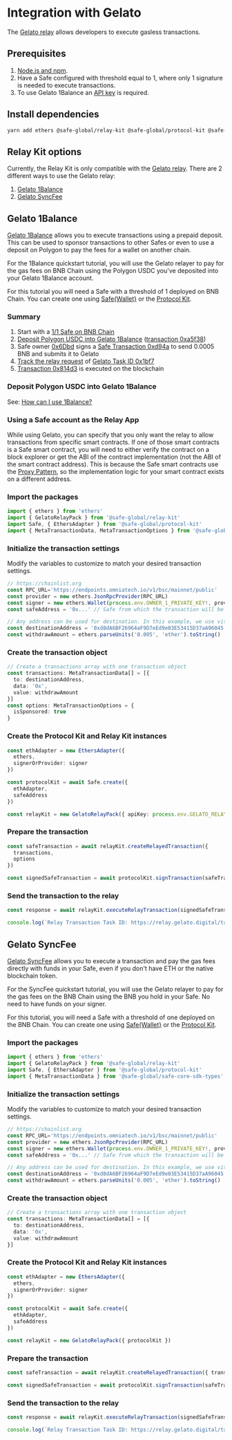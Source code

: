 # Integration with Gelato

The [Gelato relay](https://docs.gelato.network/developer-services/relay) allows developers to execute gasless transactions.

## Prerequisites

1. [Node.js and npm](https://docs.npmjs.com/downloading-and-installing-node-js-and-npm#using-a-node-version-manager-to-install-nodejs-and-npm).
2. Have a Safe configured with threshold equal to 1, where only 1 signature is needed to execute transactions.
3. To use Gelato 1Balance an [API key](https://docs.gelato.network/developer-services/relay/payment-and-fees/1balance) is required.

## Install dependencies

```bash
yarn add ethers @safe-global/relay-kit @safe-global/protocol-kit @safe-global/safe-core-sdk-types
```

## Relay Kit options

Currently, the Relay Kit is only compatible with the [Gelato relay](https://docs.gelato.network/developer-services/relay). There are 2 different ways to use the Gelato relay:
1. [Gelato 1Balance](https://docs.gelato.network/developer-services/relay/payment-and-fees/1balance)
2. [Gelato SyncFee](https://docs.gelato.network/developer-services/relay/quick-start/callwithsyncfee)

## Gelato 1Balance

[Gelato 1Balance](https://docs.gelato.network/developer-services/relay/payment-and-fees/1balance) allows you to execute transactions using a prepaid deposit. This can be used to sponsor transactions to other Safes or even to use a deposit on Polygon to pay the fees for a wallet on another chain.

For the 1Balance quickstart tutorial, you will use the Gelato relayer to pay for the gas fees on BNB Chain using the Polygon USDC you've deposited into your Gelato 1Balance account.

For this tutorial you will need a Safe with a threshold of 1 deployed on BNB Chain. You can create one using [Safe{Wallet}](https://app.safe.global/) or the [Protocol Kit](../protocol-kit/).

### Summary

1. Start with a [1/1 Safe on BNB Chain](https://app.safe.global/transactions/history?safe=bnb:0x6651FD6Abe0843f7B6CB9047b89655cc7Aa78221)
1. [Deposit Polygon USDC into Gelato 1Balance](https://docs.gelato.network/developer-services/relay/payment-and-fees/1balance#how-can-i-use-1balance) ([transaction 0xa5f38](https://polygonscan.com/tx/0xa5f388c2d6e0d1bb32e940fccddf8eab182ad191644936665a54bf4bb1bac555))
1. Safe owner [0x6Dbd](https://bscscan.com/address/0x6Dbd26Bca846BDa60A90890cfeF8fB47E7d0f22c) signs a [Safe Transaction 0xd94a](https://safe-transaction-bsc.safe.global/api/v1/multisig-transactions/0xd94abf947f2b14333edff2cbf96e9d26bee9d8357f06c0da7d0849eab97013d8/
) to send 0.0005 BNB and submits it to Gelato
1. [Track the relay request](https://docs.gelato.network/developer-services/relay/quick-start/tracking-your-relay-request) of [Gelato Task ID 0x1bf7](https://relay.gelato.digital/tasks/status/0x1bf7664a1e176472f604bb3840d3d2a5bf56f98b60307961c3f8cee099f1eeb8)
1. [Transaction 0x814d3](https://bscscan.com/tx/0x814d385c0ec036be65663b5fbfb0d8d4e0d35af395d4d96b13f2cafaf43138f9) is executed on the blockchain

### Deposit Polygon USDC into Gelato 1Balance

See: [How can I use 1Balance?](https://docs.gelato.network/developer-services/relay/payment-and-fees/1balance#how-can-i-use-1balance)

### Using a Safe account as the Relay App

While using Gelato, you can specify that you only want the relay to allow transactions from specific smart contracts. If one of those smart contracts is a Safe smart contract, you will need to either verify the contract on a block explorer or get the ABI of the contract implementation (not the ABI of the smart contract address). This is because the Safe smart contracts use the [Proxy Pattern](https://medium.com/coinmonks/proxy-pattern-and-upgradeable-smart-contracts-45d68d6f15da), so the implementation logic for your smart contract exists on a different address.

### Import the packages

```typescript
import { ethers } from 'ethers'
import { GelatoRelayPack } from '@safe-global/relay-kit'
import Safe, { EthersAdapter } from '@safe-global/protocol-kit'
import { MetaTransactionData, MetaTransactionOptions } from '@safe-global/safe-core-sdk-types'
```
### Initialize the transaction settings

Modify the variables to customize to match your desired transaction settings.

```typescript
// https://chainlist.org
const RPC_URL='https://endpoints.omniatech.io/v1/bsc/mainnet/public'
const provider = new ethers.JsonRpcProvider(RPC_URL)
const signer = new ethers.Wallet(process.env.OWNER_1_PRIVATE_KEY!, provider)
const safeAddress = '0x...' // Safe from which the transaction will be sent

// Any address can be used for destination. In this example, we use vitalik.eth
const destinationAddress = '0xd8dA6BF26964aF9D7eEd9e03E53415D37aA96045'
const withdrawAmount = ethers.parseUnits('0.005', 'ether').toString()
```

### Create the transaction object

```typescript
// Create a transactions array with one transaction object
const transactions: MetaTransactionData[] = [{
  to: destinationAddress,
  data: '0x',
  value: withdrawAmount
}]
const options: MetaTransactionOptions = {
  isSponsored: true
}
```

### Create the Protocol Kit and Relay Kit instances

```typescript
const ethAdapter = new EthersAdapter({
  ethers,
  signerOrProvider: signer
})

const protocolKit = await Safe.create({
  ethAdapter,
  safeAddress
})

const relayKit = new GelatoRelayPack({ apiKey: process.env.GELATO_RELAY_API_KEY!, protocolKit })
```

### Prepare the transaction

```typescript
const safeTransaction = await relayKit.createRelayedTransaction({
  transactions,
  options
})

const signedSafeTransaction = await protocolKit.signTransaction(safeTransaction)
```

### Send the transaction to the relay

```typescript
const response = await relayKit.executeRelayTransaction(signedSafeTransaction, options)

console.log(`Relay Transaction Task ID: https://relay.gelato.digital/tasks/status/${response.taskId}`)
```

## Gelato SyncFee

[Gelato SyncFee](https://docs.gelato.network/developer-services/relay/quick-start/callwithsyncfee) allows you to execute a transaction and pay the gas fees directly with funds in your Safe, even if you don't have ETH or the native blockchain token.

For the SyncFee quickstart tutorial, you will use the Gelato relayer to pay for the gas fees on the BNB Chain using the BNB you hold in your Safe. No need to have funds on your signer.

For this tutorial, you will need a Safe with a threshold of one deployed on the BNB Chain. You can create one using [Safe{Wallet}](https://app.safe.global/) or the [Protocol Kit](../protocol-kit/).

### Import the packages

```typescript
import { ethers } from 'ethers'
import { GelatoRelayPack } from '@safe-global/relay-kit'
import Safe, { EthersAdapter } from '@safe-global/protocol-kit'
import { MetaTransactionData } from '@safe-global/safe-core-sdk-types'
```

### Initialize the transaction settings

Modify the variables to customize to match your desired transaction settings.

```typescript
// https://chainlist.org
const RPC_URL='https://endpoints.omniatech.io/v1/bsc/mainnet/public'
const provider = new ethers.JsonRpcProvider(RPC_URL)
const signer = new ethers.Wallet(process.env.OWNER_1_PRIVATE_KEY!, provider)
const safeAddress = '0x...' // Safe from which the transaction will be sent

// Any address can be used for destination. In this example, we use vitalik.eth
const destinationAddress = '0xd8dA6BF26964aF9D7eEd9e03E53415D37aA96045'
const withdrawAmount = ethers.parseUnits('0.005', 'ether').toString()
```

### Create the transaction object

```typescript
// Create a transactions array with one transaction object
const transactions: MetaTransactionData[] = [{
  to: destinationAddress,
  data: '0x',
  value: withdrawAmount
}]
```

### Create the Protocol Kit and Relay Kit instances

```typescript
const ethAdapter = new EthersAdapter({
  ethers,
  signerOrProvider: signer
})

const protocolKit = await Safe.create({
  ethAdapter,
  safeAddress
})

const relayKit = new GelatoRelayPack({ protocolKit })
```

### Prepare the transaction

```typescript
const safeTransaction = await relayKit.createRelayedTransaction({ transactions })

const signedSafeTransaction = await protocolKit.signTransaction(safeTransaction)
```

### Send the transaction to the relay

```typescript
const response = await relayKit.executeRelayTransaction(signedSafeTransaction)

console.log(`Relay Transaction Task ID: https://relay.gelato.digital/tasks/status/${response.taskId}`)
```
